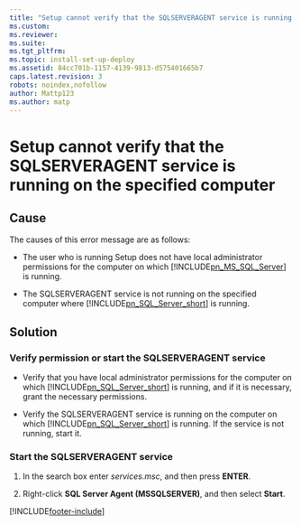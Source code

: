 ```yaml
---
title: "Setup cannot verify that the SQLSERVERAGENT service is running on the specified computer | Microsoft Docs"
ms.custom: 
ms.reviewer: 
ms.suite: 
ms.tgt_pltfrm: 
ms.topic: install-set-up-deploy
ms.assetid: 84cc701b-1157-4139-9813-d575401665b7
caps.latest.revision: 3
robots: noindex,nofollow
author: Mattp123
ms.author: matp
---
```

# Setup cannot verify that the SQLSERVERAGENT service is running on the specified computer

## Cause
  
 The causes of this error message are as follows:  
  
-   The user who is running Setup does not have local administrator permissions for the computer on which [!INCLUDE[pn_MS_SQL_Server](../includes/pn-ms-sql-server.md)] is running.  
  
-   The SQLSERVERAGENT service is not running on the specified computer where [!INCLUDE[pn_SQL_Server_short](../includes/pn-sql-server-short.md)] is running.  
  
 ## Solution
  
### Verify permission or start the SQLSERVERAGENT service  
  
-   Verify that you have local administrator permissions for the computer on which [!INCLUDE[pn_SQL_Server_short](../includes/pn-sql-server-short.md)] is running, and if it is necessary, grant the necessary permissions.  
  
-   Verify the SQLSERVERAGENT service is running on the computer on which [!INCLUDE[pn_SQL_Server_short](../includes/pn-sql-server-short.md)] is running. If the service is not running, start it.  
  
### Start the SQLSERVERAGENT service  
  
1.  In the search box enter *services.msc*, and then press **ENTER**.  
  
2.  Right-click **SQL Server Agent (MSSQLSERVER)**, and then select **Start**.



[!INCLUDE[footer-include](../../../includes/footer-banner.md)]
